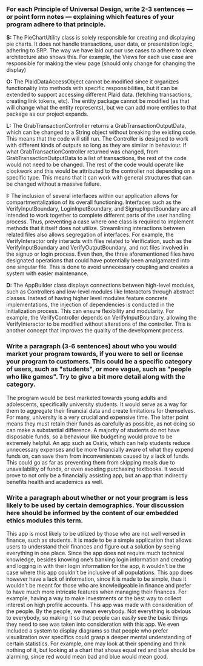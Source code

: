 ### For each Principle of Universal Design, write 2-3 sentences — or point form notes — explaining which features of your program adhere to that principle.

**S:** The PieChartUtility class is solely responsible for creating and displaying pie charts. It does not handle transactions, user data, or presentation logic, adhering to SRP. The way we have laid out our use cases to adhere to clean architecture also shows this. For example, the Views for each use case are responsible for making the view page (should only change for changing the display) 

**O:** The PlaidDataAccessObject cannot be modified since it organizes functionality into methods with specific responsibilities, but it can be extended to support accessing different Plaid data. (fetching transactions,​ creating link tokens, etc). The entity package cannot be modified (as that will change what the entity represents), but we can add more entities to that package as our project expands. 

**L:** The GrabTransactionController returns a GrabTransactionOutputData, which can be changed to a String object without breaking the existing code. This means that the code will still run. The Controller is designed to work with different kinds of outputs so long as they are similar in behaviour. If what GrabTransactionController returned was changed, from GrabTransactionOutputData to a list of transactions, the rest of the code would not need to be changed. The rest of the code would operate like clockwork and this would be attributed to the controller not depending on a specific type. This means that it can work with general structures that can be changed without a massive failure.

**I:** The inclusion of several interfaces within our application allows for compartmentalization of its overall functioning. Interfaces such as the VerifyInputBoundary, LoginInputBoundary, and SignupInputBoundary are all intended to work together to complete different parts of the user handling process. Thus, preventing a case where one class is required to implement methods that it itself does not utilize. Streamlining interactions between related files also allows segregation of interfaces. For example, the VerifyInteractor only interacts with files related to Verification, such as the VerifyInputBoundary and VerifyOutputBoundary, and not files involved in the signup or login process. Even then, the three aforementioned files have designated operations that could have potentially been amalgamated into one singular file. This is done to avoid unnecessary coupling and creates a system with easier maintenance.

**D:** The AppBuilder class displays connections between high-level modules, such as Controllers and low-level modules like Interactors through abstract classes. Instead of having higher level modules feature concrete implementations, the injection of dependencies is conducted in the initialization process. This can ensure flexibility and modularity. For example, the VerifyController depends on VerifyInputBoundary, allowing the VerifyInteractor to be modified without alterations of the controller. This is another concept that improves the quality of the development process.


### Write a paragraph (3-6 sentences) about who you would market your program towards, if you were to sell or license your program to customers. This could be a specific category of users, such as "students", or more vague, such as "people who like games". Try to give a bit more detail along with the category.

The program would be best marketed towards young adults and adolescents, specifically university students. It would serve as a way for them to aggregate their financial data and create limitations for themselves. For many, university is a very crucial and expensive time. The latter point means they must retain their funds as carefully as possible, as not doing so can make a substantial difference. A majority of students do not have disposable funds, so a behaviour like budgeting would prove to be extremely helpful. An app such as Osiris, which can help students reduce unnecessary expenses and be more financially aware of what they expend funds on, can save them from inconveniences caused by a lack of funds. This could go as far as preventing them from skipping meals due to unavailability of funds, or even avoiding purchasing textbooks. It would prove to not only be a financially assisting app, but an app that indirectly benefits health and academics as well.


### Write a paragraph about whether or not your program is less likely to be used by certain demographics. Your discussion here should be informed by the content of our embedded ethics modules this term.

This app is most likely to be utilized by those who are not well versed in finance, such as students. It is made to be a simple application that allows users to understand their finances and figure out a solution by seeing everything in one place. Since the app does not require much technical knowledge, besides knowing one’s banking login information and creating and logging in with their login information for the app, it wouldn’t be the case where this app couldn't be inclusive of all populations. This app does however have a lack of information, since it is made to be simple, thus it wouldn’t be meant for those who are knowledgeable in finance and prefer to have much more intricate features when managing their finances. For example, having a way to make investments or the best way to collect interest on high profile accounts. This app was made with consideration of the people. By the people, we mean everybody. Not everything is obvious to everybody, so making it so that people can easily see the basic things they need to see was taken into consideration with this app. We even included a system to display diagrams so that people who prefer visualization over specifics could grasp a deeper mental understanding of certain statistics. For example, one may look at their spending and think nothing of it, but looking at a chart that shows equal red and blue should be alarming, since red would mean bad and blue would mean good.

